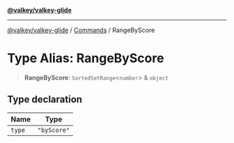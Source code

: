 [**@valkey/valkey-glide**](../../README.md)

***

[@valkey/valkey-glide](../../modules.md) / [Commands](../README.md) / RangeByScore

# Type Alias: RangeByScore

> **RangeByScore**: `SortedSetRange`\<`number`\> & `object`

## Type declaration

| Name | Type |
| ------ | ------ |
| `type` | `"byScore"` |
